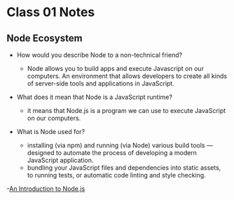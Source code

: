 # Class 01 Notes

## Node Ecosystem

- How would you describe Node to a non-technical friend?
  - Node allows you to build apps and execute Javascript on our computers. An environment that allows developers to create all kinds of server-side tools and applications in JavaScript.

- What does it mean that Node is a JavaScript runtime?
  - it means that Node.js is a program we can use to execute JavaScript on our computers.

- What is Node used for?

  - installing (via npm) and running (via Node) various build tools — designed to automate the process of developing a modern JavaScript application.
  - bundling your JavaScript files and dependencies into static assets, to running tests, or automatic code linting and style checking.

-[An Introduction to Node.js](https://www.sitepoint.com/an-introduction-to-node-js/)
